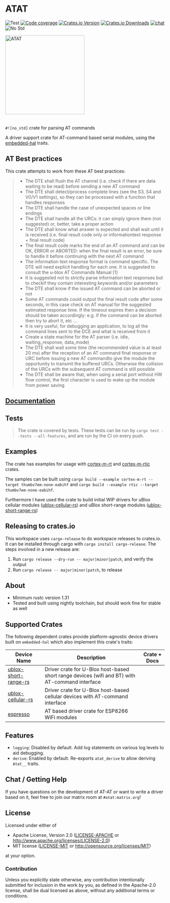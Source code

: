 # ATAT

![Test][test]
[![Code coverage][codecov-badge]][codecov]
[![Crates.io Version][crates-io-badge]][crates-io]
[![Crates.io Downloads][crates-io-download-badge]][crates-io-download]
[![chat][chat-badge]][chat]
![No Std][no-std-badge]


<div>
  <img style="vertical-align:middle; padding-bottom: 20px; padding-right: 40px;"  src="https://w7.pngwing.com/pngs/154/828/png-transparent-star-wars-patent-all-terrain-armored-transport-printmaking-atat-uuml-rk-monochrome-film-mecha.png" alt="ATAT" width="250" />
</div>

`#![no_std]` crate for parsing AT commands

A driver support crate for AT-command based serial modules, using the [embedded-hal] traits.

[embedded-hal]: https://crates.io/crates/embedded-hal

## AT Best practices

This crate attempts to work from these AT best practices:

> - The DTE shall flush the AT channel (i.e. check if there are data waiting to be read) before sending a new AT command
> - The DTE shall detect/process complete lines (see the S3, S4 and V0/V1 settings), so they can be processed with a function that handles responses
> - The DTE shall handle the case of unexpected spaces or line endings
> - The DTE shall handle all the URCs: it can simply ignore them (not suggested) or, better, take a proper action
> - The DTE shall know what answer is expected and shall wait until it is received (i.e. final result code only or informationtext response + final result code)
> - The final result code marks the end of an AT command and can be OK, ERROR or ABORTED: when the final result is an error, be sure to handle it before continuing with the next AT command
> - The information text response format is command specific. The DTE will need explicit handling for each one. It is suggested to consult the u-blox AT Commands Manual [1]
> - It is suggested not to strictly parse information text responses but to checkif they contain interesting keywords and/or parameters
> - The DTE shall know if the issued AT command can be aborted or not
> - Some AT commands could output the final result code after some seconds, in this case check on AT manual for the suggested estimated response time. If the timeout expires then a decision should be taken accordingly: e.g. if the command can be aborted then try to abort it, etc ...
> - It is very useful, for debugging an application, to log all the command lines sent to the DCE and what is received from it
> - Create a state machine for the AT parser (i.e. idle, waiting_response, data_mode)
> - The DTE shall wait some time (the recommended value is at least 20 ms) after the reception of an AT command final response or URC before issuing a new AT commandto give the module the opportunity to transmit the buffered URCs. Otherwise the collision of the URCs with the subsequent AT command is still possible
> - The DTE shall be aware that, when using a serial port without HW flow control, the first character is used to wake up the module from power saving

## [Documentation](https://docs.rs/atat/latest)

## Tests

> The crate is covered by tests. These tests can be run by `cargo test --tests --all-features`, and are run by the CI on every push.


## Examples
The crate has examples for usage with [cortex-m-rt] and [cortex-m-rtic] crates.

The samples can be built using `cargo build --example cortex-m-rt --target thumbv7em-none-eabihf` and `cargo build --example rtic --target thumbv7em-none-eabihf`.

Furthermore I have used the crate to build initial WIP drivers for uBlox cellular modules ([ublox-cellular-rs]) and uBlox short-range modules ([ublox-short-range-rs])

[cortex-m-rt]: https://crates.io/crates/cortex-m-rt
[cortex-m-rtic]: https://crates.io/crates/cortex-m-rtic
[ublox-short-range-rs]: https://github.com/BlackbirdHQ/ublox-short-range-rs
[ublox-cellular-rs]: https://github.com/BlackbirdHQ/ublox-cellular-rs

## Releasing to crates.io

This workspace uses `cargo-release` to do workspace releases to crates.io. It can be installed through cargo with `cargo install cargo-release`. The steps involved in a new release are:
1. Run `cargo release --dry-run -- major|minor|patch`, and verify the output
2. Run `cargo release -- major|minor|patch`, to release

## About

  - Minimum rustc version 1.31
  - Tested and built using nightly toolchain, but should work fine for stable as well

## Supported Crates

The following dependent crates provide platform-agnostic device drivers built on `embedded-hal` which also implement this crate's traits:

| Device Name | Description | Crate + Docs |
|-------------|-------------|--------------|
| [ublox-short-range-rs] | Driver crate for U-Blox host-based short range devices (wifi and BT) with AT-command interface | <!--[![crates.io][ublox-short-range-rs-crate-img]][ublox-short-range-rs] [![docs.rs][ublox-short-range-rs-docs-img]][ublox-short-range-rs-docs] --> |
| [ublox-cellular-rs] | Driver crate for U-Blox host-based cellular devices with AT-command interface | <!--[![crates.io][ublox-cellular-rs-crate-img]][ublox-cellular-rs] [![docs.rs][ublox-cellular-rs-docs-img]][ublox-cellular-rs-docs] --> |
| [espresso] | AT based driver crate for ESP8266 WiFi modules | <!--[![crates.io][espresso-crate-img]][espresso] [![docs.rs][espresso-docs-img]][espresso-docs] --> |

[ublox-short-range-rs]: https://github.com/BlackbirdHQ/ublox-short-range-rs
<!-- [ublox-short-range-rs-crate-img]: https://img.shields.io/crates/v/ublox-short-range-rs.svg
[ublox-short-range-rs-docs-img]: https://docs.rs/ublox-short-range-rs/badge.svg
[ublox-short-range-rs-docs]: https://docs.rs/ublox-short-range-rs/ -->

[ublox-cellular-rs]: https://github.com/BlackbirdHQ/ublox-cellular-rs
<!-- [ublox-cellular-rs-crate-img]: https://img.shields.io/crates/v/ublox-cellular-rs.svg
[ublox-cellular-rs-docs-img]: https://docs.rs/ublox-cellular-rs/badge.svg
[ublox-cellular-rs-docs]: https://docs.rs/ublox-cellular-rs/ -->

[espresso]: https://github.com/dbrgn/espresso
<!-- [espresso-crate-img]: https://img.shields.io/crates/v/espresso.svg
[espresso-docs-img]: https://docs.rs/espresso/badge.svg
[espresso-docs]: https://docs.rs/espresso/ -->

## Features

 - `logging`: Disabled by default. Add log statements on various log levels to aid debugging.
 - `derive`: Enabled by default. Re-exports `atat_derive` to allow deriving `Atat__` traits.

## Chat / Getting Help

If you have questions on the development of AT-AT or want to write a driver
based on it, feel free to join our matrix room at `#atat:matrix.org`!

## License

Licensed under either of

- Apache License, Version 2.0 ([LICENSE-APACHE](LICENSE-APACHE) or
 http://www.apache.org/licenses/LICENSE-2.0)
- MIT license ([LICENSE-MIT](LICENSE-MIT) or http://opensource.org/licenses/MIT)

at your option.

### Contribution

Unless you explicitly state otherwise, any contribution intentionally submitted
for inclusion in the work by you, as defined in the Apache-2.0 license, shall be
dual licensed as above, without any additional terms or conditions.

<!-- Badges -->
[test]: https://github.com/BlackbirdHQ/atat/workflows/Test/badge.svg
[crates-io]: https://crates.io/crates/atat
[chat]: https://matrix.to/#/!ocRyOwQJhEWrphujkM:matrix.org?via=chat.berline.rs&via=matrix.org
[chat-badge]: https://img.shields.io/badge/chat-atat%3Amatrix.org-brightgreen
[crates-io-badge]: https://img.shields.io/crates/v/atat.svg?maxAge=3600
[crates-io-download]: https://crates.io/crates/atat
[crates-io-download-badge]: https://img.shields.io/crates/d/atat.svg?maxAge=3600
[no-std-badge]: https://img.shields.io/badge/no__std-yes-blue
[codecov-badge]: https://codecov.io/gh/BlackbirdHQ/atat/branch/master/graph/badge.svg
[codecov]: https://codecov.io/gh/BlackbirdHQ/atat
